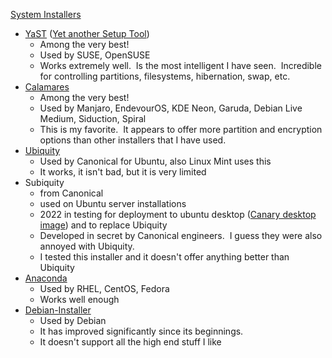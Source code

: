 
[System Installers](https://en.wikipedia.org/wiki/Installation_%28computer_programs%29#System_installer)

- [YaST](https://en.opensuse.org/Portal:YaST) ([Yet another Setup Tool](https://en.wikipedia.org/wiki/YaST))
    - Among the very best!
    - Used by SUSE, OpenSUSE
    - Works extremely well.  Is the most intelligent I have seen.  Incredible for controlling partitions, filesystems, hibernation, swap, etc.
- [Calamares](https://calamares.io/https://en.wikipedia.org/wiki/Calamares_%28software%29)
    - Among the very best!
    - Used by Manjaro, EndevourOS, KDE Neon, Garuda, Debian Live Medium, Siduction, Spiral
    - This is my favorite.  It appears to offer more partition and encryption options than other installers that I have used.  
- [Ubiquity](https://en.wikipedia.org/wiki/Ubiquity_%28software%29)
    - Used by Canonical for Ubuntu, also Linux Mint uses this
    - It works, it isn't bad, but it is very limited
- Subiquity
    - from Canonical
    - used on Ubuntu server installations
    - 2022 in testing for deployment to ubuntu desktop ([Canary desktop image](http://cdimage.ubuntu.com/daily-canary/current/)) and to replace Ubiquity
    - Developed in secret by Canonical engineers.  I guess they were also annoyed with Ubiquity.
    - I tested this installer and it doesn't offer anything better than Ubiquity
- [Anaconda](https://en.wikipedia.org/wiki/Anaconda_%28installer%29)
    - Used by RHEL, CentOS, Fedora
    - Works well enough
- [Debian-Installer](https://en.wikipedia.org/wiki/Debian-Installer)
    - Used by Debian
    - It has improved significantly since its beginnings.
    - It doesn't support all the high end stuff I like
